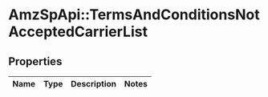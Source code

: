 # AmzSpApi::TermsAndConditionsNotAcceptedCarrierList

## Properties
Name | Type | Description | Notes
------------ | ------------- | ------------- | -------------

